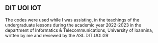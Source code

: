 DIT UOI IOT
----

The codes were used while I was assisting, in the teachings of the undergraduate lessons during the academic year 2022-2023 in the department of Informatics & Telecommunications, University of Ioannina, written by me and reviewed by the ASL.DIT.UOI.GR

